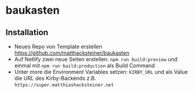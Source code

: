 # baukasten

## Installation

- Neues Repo von Template erstellen https://github.com/matthacksteiner/baukasten
- Auf Netlify zwei neue Seiten erstellen: `npm run build:preview` und einmal mit `npm run build:production` als Build Command
- Unter more die Environment Variables setzen: `KIRBY_URL` und als Value die URL des Kirby-Backends z.B. `https://super.matthiashacksteiner.net`
